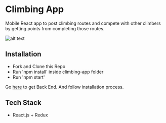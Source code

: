 # Climbing App

Mobile React app to post climbing routes and compete with other climbers by getting points from completing those routes.

![alt text](https://s3-eu-west-1.amazonaws.com/climbing-kd/custom/localhost-3001-routes(iPhone+6+Plus).png "Route Setter")

## Installation

* Fork and Clone this Repo
* Run 'npm install' inside climbing-app folder
* Run 'npm start'

Go [here](http://github.com) to get Back End. And follow installation process.


## Tech Stack

* React.js + Redux
